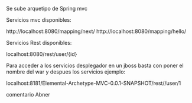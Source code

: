 Se sube arquetipo de Spring mvc 

Servicios mvc disponibles:

http://localhost:8080/mapping/next/
http://localhost:8080/mapping/hello/


Servicios Rest disponibles:

localhost:8080/rest/user/{id}

Para acceder a los servicios desplegador en un jboss basta con poner el nombre del war y despues los servicios ejemplo:

localhost:8181/Elemental-Archetype-MVC-0.0.1-SNAPSHOT/rest//user/1

comentario Abner